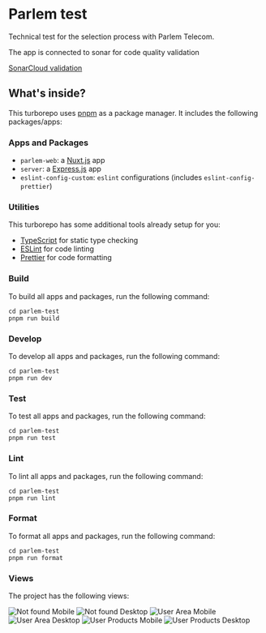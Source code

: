 # Parlem test

Technical test for the selection process with Parlem Telecom.

The app is connected to sonar for code quality validation

[SonarCloud validation](https://sonarcloud.io/project/overview?id=Jocalu_parlem-test)

## What's inside?

This turborepo uses [pnpm](https://pnpm.io) as a package manager. It includes the following packages/apps:

### Apps and Packages

- `parlem-web`: a [Nuxt.js](https://nuxt.com/) app
- `server`: a [Express.js](https://expressjs.com/) app
- `eslint-config-custom`: `eslint` configurations (includes `eslint-config-prettier`)

### Utilities

This turborepo has some additional tools already setup for you:

- [TypeScript](https://www.typescriptlang.org/) for static type checking
- [ESLint](https://eslint.org/) for code linting
- [Prettier](https://prettier.io) for code formatting

### Build

To build all apps and packages, run the following command:

```
cd parlem-test
pnpm run build
```

### Develop

To develop all apps and packages, run the following command:

```
cd parlem-test
pnpm run dev
```

### Test

To test all apps and packages, run the following command:

```
cd parlem-test
pnpm run test
```

### Lint

To lint all apps and packages, run the following command:

```
cd parlem-test
pnpm run lint
```

### Format

To format all apps and packages, run the following command:

```
cd parlem-test
pnpm run format
```

### Views

The project has the following views:

![Not found Mobile](apps/parlem-web/public/not_found_mobile.png)
![Not found Desktop](apps/parlem-web/public/not_found_desktop.png)
![User Area Mobile](apps/parlem-web/public/user_area_mobile.png)
![User Area Desktop](apps/parlem-web/public/user_area_desktop.png)
![User Products Mobile](apps/parlem-web/public/user_products_mobile.png)
![User Products Desktop](apps/parlem-web/public/user_products_desktop.png)
